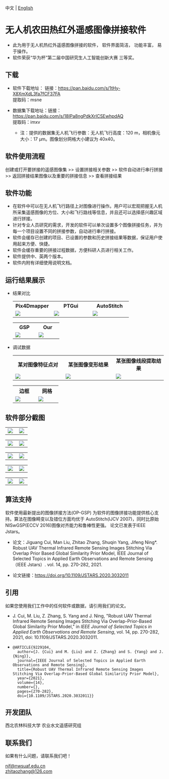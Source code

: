 中文 | [English](https://github.com/flowerDuo/ISTIRS/blob/main/README-en.md)

# 无人机农田热红外遥感图像拼接软件

* 此为用于无人机热红外遥感图像拼接的软件， 软件界面简洁， 功能丰富， 易于操作。
* 软件荣获“华为杯”第二届中国研究生人工智能创新大赛 三等奖。

## 下载

* 软件下载地址： 链接：https://pan.baidu.com/s/1tHy-X8XmXdL3fa7fCF37FA <br/>
  	提取码：msne   <br/>

* 数据集下载地址：链接：https://pan.baidu.com/s/18IPa8ngPdkXrlCSEwhpdAQ <br/>
   提取码：imxv <br/>
  * 注：提供的数据集无人机飞行参数：无人机飞行高度：120 m，相机像元大小：17 µm。图像划分网格大小建议为 40x40。

## 软件使用流程

创建或打开要拼接的遥感图像集 >> 设置拼接相关参数 >> 软件自动进行串行拼接 >> 返回拼接结果图像以及重要的拼接信息 >> 查看拼接结果 

## 软件功能

 - 在软件中可以在无人机飞行路径上对图像进行操作。用户可以宏观把握无人机所采集遥感图像的方位、大小和飞行路线等信息，并且还可以选择感兴趣区域进行拼接。
 - 针对专业人员研究的需求，开发的软件可以单次设置多个图像拼接任务，并为每一个项目设置不同的拼接参数，自动进行串行拼接。
 - 软件会缓存已创建的项目、已设置的参数和历史拼接结果等数据，保证用户使用起来方便、快捷。
 - 软件会缓存重要的拼接过程数据，方便科研人员进行相关工作。
 - 软件提供中、英两个版本。
 - 软件内附有详细使用说明文档。

## 运行结果展示

* 结果对比

  <table>
    <tr>
      <th>Pix4Dmapper</th>
      <th>PTGui</th> 
      <th>AutoStitch</th>
    </tr>
    <tr>
      <td width="33%"><img src="https://github.com/flowerDuo/ISTIRS/blob/main/imgs/datas/Pix4Dmapper.png"/></td>
      <td width="33%"><img src="https://github.com/flowerDuo/ISTIRS/blob/main/imgs/datas/PTGui.png"/></td> 
      <td width="33%"><img src="https://github.com/flowerDuo/ISTIRS/blob/main/imgs/datas/AutoStitch.png"/></td>
    </tr>
  </table>


  <table>
    <tr>
      <th>GSP</th>
      <th>Our</th> 
    </tr>
    <tr>
      <td width="33%"><img src="https://github.com/flowerDuo/ISTIRS/blob/main/imgs/datas/GSP.png"/></td>
      <td width="33%"><img src="https://github.com/flowerDuo/ISTIRS/blob/main/imgs/datas/Ours.png"/></td> 
    </tr>
  </table>

* 调试数据

  <table>
    <tr>
      <th>某对图像特征点对</th>
      <th>某张图像变形结果</th> 
      <th>某张图像线段提取结果</th>
    </tr>
    <tr>
      <td width="33%"><img src="https://github.com/flowerDuo/ISTIRS/blob/main/imgs/datas/Ransac_pair.jpg"/></td>
      <td width="33%"><img src="https://github.com/flowerDuo/ISTIRS/blob/main/imgs/datas/Single_wrap.png"/></td> 
      <td width="33%"><img src="https://github.com/flowerDuo/ISTIRS/blob/main/imgs/datas/line-result.jpg"/></td>
    </tr>
  </table>


  <table>
    <tr>
      <th>边框</th>
      <th>网格</th> 
    </tr>
    <tr>
      <td width="33%"><img src="https://github.com/flowerDuo/ISTIRS/blob/main/imgs/datas/f01-%5BOP_GSP_Border%5D.png"/></td>
      <td width="33%"><img src="https://github.com/flowerDuo/ISTIRS/blob/main/imgs/datas/f01-%5BOP_GSP_Mesh%5D.png"/></td> 
    </tr>
  </table>

## 软件部分截图

<table>
  <tr>
    <td width="45%"><img src="https://github.com/flowerDuo/ISTIRS/blob/main/imgs/image004.png"/></td>
    <td width="45%"><img src="https://github.com/flowerDuo/ISTIRS/blob/main/imgs/image008.png"/></td>
  </tr>
</table>

<table>
  <tr>
    <td width="45%"><img src="https://github.com/flowerDuo/ISTIRS/blob/main/imgs/image024.png"/></td>
    <td width="45%"><img src="https://github.com/flowerDuo/ISTIRS/blob/main/imgs/image025.gif"/></td>
  </tr>
</table>

<table>
  <tr>
    <td width="45%"><img src="https://github.com/flowerDuo/ISTIRS/blob/main/imgs/CH/image027.gif"/></td>
    <td width="45%"><img src="https://github.com/flowerDuo/ISTIRS/blob/main/imgs/CH/image029.gif"/></td>
  </tr>
</table>

<table>
  <tr>
    <td width="45%"><img src="https://github.com/flowerDuo/ISTIRS/blob/main/imgs/CH/image034.png"/></td>
    <td width="45%"><img src="https://github.com/flowerDuo/ISTIRS/blob/main/imgs/CH/image036.png"/></td>
  </tr>
</table>

<table>
  <tr>
    <td width="45%"><img src="https://github.com/flowerDuo/ISTIRS/blob/main/imgs/CH/image042.png"/></td>
    <td width="45%"><img src="https://github.com/flowerDuo/ISTIRS/blob/main/imgs/image038.png"/></td>
  </tr>
</table>

## 算法支持

软件使用最新提出的图像拼接方法(OP-GSP)  为软件的图像拼接功能提供核心支持。算法在图像畸变以及错位方面均优于 AutoStitch(IJCV 2007)，同时比原始 NISwGSP(ECCV 2016)图像对齐能力和鲁棒性更强。 论文已发表于IEEE Jstars。

* 论文：Jiguang Cui, Man Liu, Zhitao Zhang, Shuqin Yang, Jifeng Ning*. Robust UAV Thermal Infrared Remote Sensing Images Stitching Via Overlap Prior Based Global Similarity Prior Model, IEEE Journal of Selected Topics in Applied Earth Observations and Remote Sensing （IEEE Jstars）. vol. 14, pp. 270-282, 2021.

* 论文链接：https://doi.org/10.1109/JSTARS.2020.3032011

## 引用

 如果您使用我们工作中的任何软件或数据，请引用我们的论文。

* J. Cui, M. Liu, Z. Zhang, S. Yang and J. Ning, "Robust UAV Thermal Infrared Remote Sensing Images Stitching Via Overlap-Prior-Based Global Similarity Prior Model," in *IEEE Journal of Selected Topics in Applied Earth Observations and Remote Sensing*, vol. 14, pp. 270-282, 2021, doi: 10.1109/JSTARS.2020.3032011.

* ```
  @ARTICLE{9229104,
    author={J. {Cui} and M. {Liu} and Z. {Zhang} and S. {Yang} and J. {Ning}},
    journal={IEEE Journal of Selected Topics in Applied Earth Observations and Remote Sensing}, 
    title={Robust UAV Thermal Infrared Remote Sensing Images Stitching Via Overlap-Prior-Based Global Similarity Prior Model}, 
    year={2021},
    volume={14},
    number={},
    pages={270-282},
    doi={10.1109/JSTARS.2020.3032011}}
  ```

## 开发团队

西北农林科技大学 农业水文遥感研究组

## 联系我们

如果有什么问题，请联系我们吧！

njf@nwsuaf.edu.cn <br/> zhitaozhang@126.com 
